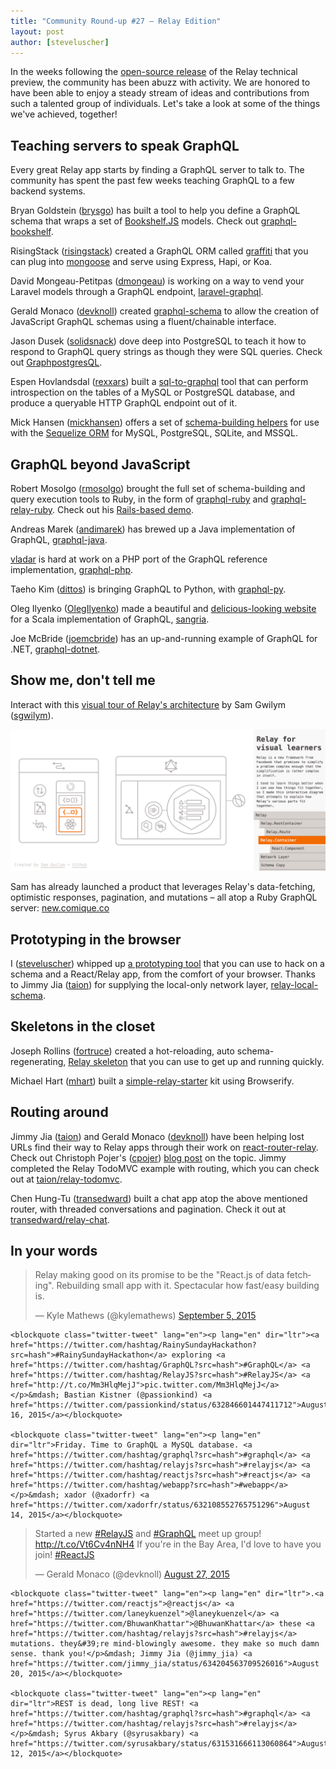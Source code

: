 ```yaml
---
title: "Community Round-up #27 – Relay Edition"
layout: post
author: [steveluscher]
---
```


In the weeks following the [open-source release](/blog/2015/08/11/relay-technical-preview.html) of the Relay technical preview, the community has been abuzz with activity. We are honored to have been able to enjoy a steady stream of ideas and contributions from such a talented group of individuals. Let's take a look at some of the things we've achieved, together!

## Teaching servers to speak GraphQL

Every great Relay app starts by finding a GraphQL server to talk to. The community has spent the past few weeks teaching GraphQL to a few backend systems.

Bryan Goldstein ([brysgo](https://github.com/brysgo)) has built a tool to help you define a GraphQL schema that wraps a set of [Bookshelf.JS](http://bookshelfjs.org/) models. Check out [graphql-bookshelf](https://github.com/brysgo/graphql-bookshelf).

RisingStack ([risingstack](https://github.com/risingstack)) created a GraphQL ORM called [graffiti](https://github.com/RisingStack/graffiti) that you can plug into [mongoose](http://mongoosejs.com/) and serve using Express, Hapi, or Koa.

David Mongeau-Petitpas ([dmongeau](https://github.com/dmongeau)) is working on a way to vend your Laravel models through a GraphQL endpoint, [laravel-graphql](https://github.com/Folkloreatelier/laravel-graphql).

Gerald Monaco ([devknoll](https://github.com/devknoll)) created [graphql-schema](https://github.com/devknoll/graphql-schema) to allow the creation of JavaScript GraphQL schemas using a fluent/chainable interface.

Jason Dusek ([solidsnack](https://github.com/solidsnack)) dove deep into PostgreSQL to teach it how to respond to GraphQL query strings as though they were SQL queries. Check out [GraphpostgresQL](https://github.com/solidsnack/GraphpostgresQL).

Espen Hovlandsdal ([rexxars](https://github.com/rexxars)) built a [sql-to-graphql](https://github.com/vaffel/sql-to-graphql) tool that can perform introspection on the tables of a MySQL or PostgreSQL database, and produce a queryable HTTP GraphQL endpoint out of it.

Mick Hansen ([mickhansen](https://github.com/mickhansen)) offers a set of [schema-building helpers](https://github.com/mickhansen/graphql-sequelize) for use with the [Sequelize ORM](http://docs.sequelizejs.com/en/latest/) for MySQL, PostgreSQL, SQLite, and MSSQL.

## GraphQL beyond JavaScript

Robert Mosolgo ([rmosolgo](https://github.com/rmosolgo)) brought the full set of schema-building and query execution tools to Ruby, in the form of [graphql-ruby](https://github.com/rmosolgo/graphql-ruby) and [graphql-relay-ruby](https://github.com/rmosolgo/graphql-relay-ruby). Check out his [Rails-based demo](https://github.com/rmosolgo/graphql-ruby-demo).

Andreas Marek ([andimarek](https://github.com/andimarek)) has brewed up a Java implementation of GraphQL, [graphql-java](https://github.com/andimarek/graphql-java).

[vladar](https://github.com/vladar) is hard at work on a PHP port of the GraphQL reference implementation, [graphql-php](https://github.com/webonyx/graphql-php).

Taeho Kim ([dittos](https://github.com/dittos)) is bringing GraphQL to Python, with [graphql-py](https://github.com/dittos/graphql-py).

Oleg Ilyenko ([OlegIlyenko](https://github.com/OlegIlyenko)) made a beautiful and [delicious-looking website](http://sangria-graphql.org/) for a Scala implementation of GraphQL, [sangria](https://github.com/sangria-graphql/sangria).

Joe McBride ([joemcbride](https://github.com/joemcbride)) has an up-and-running example of GraphQL for .NET, [graphql-dotnet](https://github.com/joemcbride/graphql-dotnet).

## Show me, don't tell me

Interact with this [visual tour of Relay's architecture](http://sgwilym.github.io/relay-visual-learners/) by Sam Gwilym ([sgwilym](https://github.com/sgwilym)).

<a href="http://sgwilym.github.io/relay-visual-learners/">
  <img src="../img/blog/relay-visual-architecture-tour.png" alt="Relay for visual learners" style="max-width:100%">
</a>

Sam has already launched a product that leverages Relay's data-fetching, optimistic responses, pagination, and mutations &ndash; all atop a Ruby GraphQL server: [new.comique.co](http://new.comique.co/)

## Prototyping in the browser

I ([steveluscher](https://github.com/steveluscher)) whipped up [a prototyping tool](https://facebook.github.io/relay/prototyping/playground.html) that you can use to hack on a schema and a React/Relay app, from the comfort of your browser. Thanks to Jimmy Jia ([taion](https://github.com/taion)) for supplying the local-only network layer, [relay-local-schema](https://github.com/relay-tools/relay-local-schema).

## Skeletons in the closet

Joseph Rollins ([fortruce](https://github.com/fortruce)) created a hot-reloading, auto schema-regenerating, [Relay skeleton](https://github.com/fortruce/relay-skeleton) that you can use to get up and running quickly.

Michael Hart ([mhart](https://mhart)) built a [simple-relay-starter](https://github.com/mhart/simple-relay-starter) kit using Browserify.

## Routing around

Jimmy Jia ([taion](https://github.com/taion)) and Gerald Monaco ([devknoll](https://github.com/devknoll)) have been helping lost URLs find their way to Relay apps through their work on [react-router-relay](https://github.com/relay-tools/react-router-relay). Check out Christoph Pojer's ([cpojer](https://github.com/cpojer)) [blog post](https://medium.com/@cpojer/relay-and-routing-36b5439bad9) on the topic. Jimmy completed the Relay TodoMVC example with routing, which you can check out at [taion/relay-todomvc](https://github.com/taion/relay-todomvc).

Chen Hung-Tu ([transedward](https://github.com/transedward)) built a chat app atop the above mentioned router, with threaded conversations and pagination. Check it out at [transedward/relay-chat](https://github.com/transedward/relay-chat).

## In your words

<div class="skinny-row">
  <div class="skinny-col">
    <blockquote class="twitter-tweet" lang="en"><p lang="en" dir="ltr">Relay making good on its promise to be the &quot;React.js of data fetching&quot;. Rebuilding small app with it. Spectacular how fast/easy building is.</p>&mdash; Kyle Mathews (@kylemathews) <a href="https://twitter.com/kylemathews/status/640289107122368513">September 5, 2015</a></blockquote>

    <blockquote class="twitter-tweet" lang="en"><p lang="en" dir="ltr"><a href="https://twitter.com/hashtag/RainySundayHackathon?src=hash">#RainySundayHackathon</a> exploring <a href="https://twitter.com/hashtag/GraphQL?src=hash">#GraphQL</a> <a href="https://twitter.com/hashtag/RelayJS?src=hash">#RelayJS</a> <a href="http://t.co/Mm3HlqMejJ">pic.twitter.com/Mm3HlqMejJ</a></p>&mdash; Bastian Kistner (@passionkind) <a href="https://twitter.com/passionkind/status/632846601447411712">August 16, 2015</a></blockquote>

    <blockquote class="twitter-tweet" lang="en"><p lang="en" dir="ltr">Friday. Time to GraphQL a MySQL database. <a href="https://twitter.com/hashtag/graphql?src=hash">#graphql</a> <a href="https://twitter.com/hashtag/relayjs?src=hash">#relayjs</a> <a href="https://twitter.com/hashtag/reactjs?src=hash">#reactjs</a> <a href="https://twitter.com/hashtag/webapp?src=hash">#webapp</a></p>&mdash; xador (@xadorfr) <a href="https://twitter.com/xadorfr/status/632108552765751296">August 14, 2015</a></blockquote>
  </div>
  <div class="skinny-col">
    <blockquote class="twitter-tweet" lang="en"><p lang="en" dir="ltr">Started a new <a href="https://twitter.com/hashtag/RelayJS?src=hash">#RelayJS</a> and <a href="https://twitter.com/hashtag/GraphQL?src=hash">#GraphQL</a> meet up group! <a href="http://t.co/Vt6Cv4nNH4">http://t.co/Vt6Cv4nNH4</a> If you&#39;re in the Bay Area, I&#39;d love to have you join! <a href="https://twitter.com/hashtag/ReactJS?src=hash">#ReactJS</a></p>&mdash; Gerald Monaco (@devknoll) <a href="https://twitter.com/devknoll/status/636723716123000832">August 27, 2015</a></blockquote>

    <blockquote class="twitter-tweet" lang="en"><p lang="en" dir="ltr">.<a href="https://twitter.com/reactjs">@reactjs</a> <a href="https://twitter.com/laneykuenzel">@laneykuenzel</a> <a href="https://twitter.com/BhuwanKhattar">@BhuwanKhattar</a> these <a href="https://twitter.com/hashtag/relayjs?src=hash">#relayjs</a> mutations. they&#39;re mind-blowingly awesome. they make so much damn sense. thank you!</p>&mdash; Jimmy Jia (@jimmy_jia) <a href="https://twitter.com/jimmy_jia/status/634204563709526016">August 20, 2015</a></blockquote>

    <blockquote class="twitter-tweet" lang="en"><p lang="en" dir="ltr">REST is dead, long live REST! <a href="https://twitter.com/hashtag/graphql?src=hash">#graphql</a> <a href="https://twitter.com/hashtag/relayjs?src=hash">#relayjs</a></p>&mdash; Syrus Akbary (@syrusakbary) <a href="https://twitter.com/syrusakbary/status/631531666113060864">August 12, 2015</a></blockquote>
  </div>
</div>
